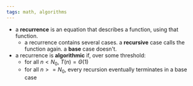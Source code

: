```yaml
---
tags: math, algorithms
---
```


- a **recurrence** is an equation that describes a function, using that function.
	- a recurrence contains several cases. a **recursive** case calls the function again. a **base** case doesn't.
- a recurrence is **algorithmic** if, over some threshold:
	- for all $n < N_0$, $T(n) = \Theta(1)$
	- for all $n >= N_0$, every recursion eventually terminates in a base case